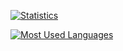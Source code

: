<!-- https://github.com/anuraghazra/github-readme-stats" -->

[
    ![Statistics](https://github-readme-stats.anuraghazra1.vercel.app/api?username=edwolt&show_icons=true&include_all_commits=true&hide_rank=true&hide_border=true&theme=midnight-purple&bg_color=0d1117)
](https://github.com/anuraghazra/github-readme-stats)

<!--
![Statistics](https://github-readme-stats.vercel.app/api?username=edwolt&show_icons=true&hide_rank=true&hide_border=true&theme=midnight-purple&bg_color=0d1117)
-->

[
    ![Most Used Languages](https://github-readme-stats.anuraghazra1.vercel.app/api/top-langs/?username=edwolt&hide_border=true&theme=midnight-purple&bg_color=0d1117)
](https://github.com/anuraghazra/github-readme-stats)
